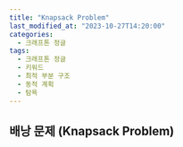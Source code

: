 ```yaml
---
title: "Knapsack Problem"
last_modified_at: "2023-10-27T14:20:00"
categories:
  - 크래프톤 정글
tags:
  - 크래프톤 정글
  - 키워드
  - 최적 부분 구조
  - 동적 계획
  - 탐욕
---
```


## 배낭 문제 (Knapsack Problem)
  